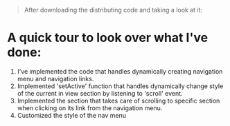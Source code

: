 > After downloading the distributing code and taking a look at it:

# A quick tour to look over what I've done:

1. I've implemented the code that handles dynamically creating navigation menu and navigation links.
2. Implemented 'setActive' function that handles dynamically change style of the current in view section by listening to 'scroll' event.
3. Implemented the section that takes care of scrolling to specific section when clicking on its link from the navigation menu.
4. Customized the style of the nav menu